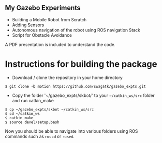 ## My Gazebo Experiments

- Building a Mobile Robot from Scratch
- Adding Sensors
- Autonomous navigation of the robot using ROS navigation Stack
- Script for Obstacle Avoidance

A PDF presentation is included to understand the code.  

# Instructions for building the package

- Download / clone the repository in your home directory

```
$ git clone -b motion https://github.com/swagatk/gazebo_expts.git
```

- Copy the folder '~/gazebo_expts/skbot/' to your `~/catkin_ws/src` folder  and run catkin_make

```
$ cp ~/gazebo_expts/skbot ~/catkin_ws/src
$ cd ~/catkin_ws
$ catkin_make
$ source devel/setup.bash
```

Now you should be able to navigate into various folders using ROS
commands such as `roscd` or `rosed`. 
